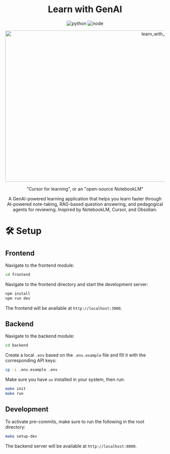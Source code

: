<div align="center">

# Learn with GenAI

![python](https://img.shields.io/badge/python-3.11-blue)
![node](https://img.shields.io/badge/node.js-20+-green)

<img width="955" height="477" alt="learn_with_genai" src="https://github.com/user-attachments/assets/638e6778-74a2-4b32-b35f-11e79a339f0f" />

"Cursor for learning", or an "open-source NotebookLM"

A GenAI-powered learning application that helps you learn faster through AI-powered note-taking, RAG-based question answering, and pedagogical agents for reviewing. Inspired by NotebookLM, Cursor, and Obsidian.

</div>

# 🛠 Setup

## Frontend

Navigate to the frontend module:
```bash
cd frontend
```

Navigate to the frontend directory and start the development server:
```bash
npm install
npm run dev
```

The frontend will be available at `http://localhost:3000`.

## Backend

Navigate to the backend module:
```bash
cd backend
```

Create a local `.env` based on the `.env.example` file and fill it with the corresponding API keys:
```bash
cp -i .env.example .env
```

Make sure you have `uv` installed in your system, then run:
```bash
make init
make run
```

## Development

To activate pre-commits, make sure to run the following in the root directory:
```bash
make setup-dev
```

The backend server will be available at `http://localhost:8000`.
